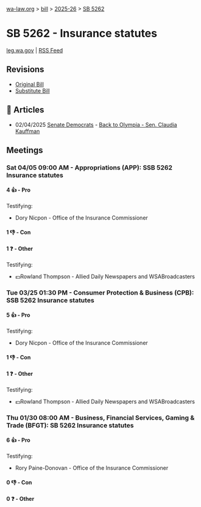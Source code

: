 [wa-law.org](/) > [bill](/bill/) > [2025-26](/bill/2025-26/) > [SB 5262](/bill/2025-26/sb/5262/)

# SB 5262 - Insurance statutes
[leg.wa.gov](https://app.leg.wa.gov/billsummary?BillNumber=5262&Year=2025&Initiative=false) | [RSS Feed](./rss.xml)

## Revisions
* [Original Bill](1/)
* [Substitute Bill](S/)

## 📰 Articles
* 02/04/2025 [Senate Democrats](/org/senate_democrats/) - [Back to Olympia - Sen. Claudia Kauffman](https://senatedemocrats.wa.gov/kauffman/2025/02/04/back-to-olympia/#:~:text=SB%205262)

## Meetings
### Sat 04/05 09:00 AM - Appropriations (APP): SSB 5262 Insurance statutes
#### 4 👍 - Pro
Testifying:
* Dory Nicpon - Office of the Insurance Commissioner

#### 1 👎 - Con

#### 1 ❓ - Other
Testifying:
* 💵Rowland Thompson - Allied Daily Newspapers and WSABroadcasters

### Tue 03/25 01:30 PM - Consumer Protection & Business (CPB): SSB 5262 Insurance statutes
#### 5 👍 - Pro
Testifying:
* Dory Nicpon - Office of the Insurance Commissioner

#### 1 👎 - Con

#### 1 ❓ - Other
Testifying:
* 💵Rowland Thompson - Allied Daily Newspapers and WSABroadcasters

### Thu 01/30 08:00 AM - Business, Financial Services, Gaming & Trade (BFGT): SB 5262 Insurance statutes
#### 6 👍 - Pro
Testifying:
* Rory Paine-Donovan - Office of the Insurance Commissioner

#### 0 👎 - Con

#### 0 ❓ - Other
